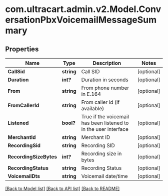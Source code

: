 # com.ultracart.admin.v2.Model.ConversationPbxVoicemailMessageSummary
## Properties

Name | Type | Description | Notes
------------ | ------------- | ------------- | -------------
**CallSid** | **string** | Call SID | [optional] 
**Duration** | **int?** | Duration in seconds | [optional] 
**From** | **string** | From phone number in E.164 | [optional] 
**FromCallerId** | **string** | From caller id (if available) | [optional] 
**Listened** | **bool?** | True if the voicemail has been listened to in the user interface | [optional] 
**MerchantId** | **string** | Merchant ID | [optional] 
**RecordingSid** | **string** | Recording SID | [optional] 
**RecordingSizeBytes** | **int?** | Recording size in bytes | [optional] 
**RecordingStatus** | **string** | Recording Status | [optional] 
**VoicemailDts** | **string** | Voicemail date/time | [optional] 


[[Back to Model list]](../README.md#documentation-for-models) [[Back to API list]](../README.md#documentation-for-api-endpoints) [[Back to README]](../README.md)

